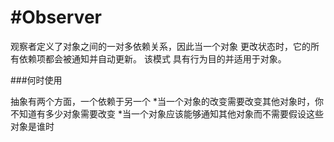 <!--
 * @Author: lihongchao
 * @Date: 2021-08-19 16:26:34
 * @LastEditTime: 2021-08-21 21:18:09
 * @LastEditors: Please set LastEditors
 * @Description: In User Settings Edit
 * @FilePath: \design-patterns-cpp-master\abstract-factory\README.md
-->
# #Observer

观察者定义了对象之间的一对多依赖关系，因此当一个对象
更改状态时，它的所有依赖项都会被通知并自动更新。
该模式
具有行为目的并适用于对象。

###何时使用

抽象有两个方面，一个依赖于另一个
*当一个对象的改变需要改变其他对象时，你不知道有多少对象需要改变
*当一个对象应该能够通知其他对象而不需要假设这些对象是谁时